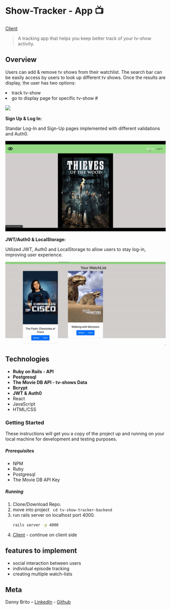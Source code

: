 # Show-Tracker - App 📺

[Client](https://github.com/DannyBrito/show-tracker-client)

> A tracking app that helps you keep better track of your tv-show activity. 


## Overview

Users can add & remove tv shows from their watchlist.
The search bar can be easily access by users to look up different tv shows. Once the results are display, the user has two options:

<li/>track tv-show
<li/>go to display page for specific tv-show
#

![](./docs/overview.gif)

<b>Sign Up & Log In:</b>

Standar Log-In and Sign-Up pages implemented with different validations and Auth0.

![](./docs/logsignup.gif)


<b>JWT/Auth0 & LocalStorage:</b>

Utilized JWT, Auth0 and LocalStorage to allow users to stay log-in, improving user experience.

![](./docs/localstorage.gif)

## Technologies
<ul>
<li /><b>Ruby on Rails - API</b>
<li /><b>Postgresql</b>
<li /><b>The Movie DB API - tv-shows Data</b>
<li /><b>Bcrypt</b>
<li /><b>JWT & Auth0</b>
<li />React
<li />JavaScript
<li />HTML/CSS
</ul>


### Getting Started
These instructions will get you a copy of the project up and running on your local machine for development and testing purposes.
##### Prerequisites
<ul>
<li /> NPM
<li /> Ruby
<li /> Postgresql
<li /> The Movie DB API Key
</ul> 

##### Running


1. Clone/Download Repo.
2. move into project ``` cd tv-show-tracker-backend```
3. run rails server on localhost port 4000.
    ```sh 
    rails server -p 4000
    ```
4. [Client](https://github.com/DannyBrito/show-tracker-client) - continue on client side

## features to implement 

<ul>
<li />social interaction between users
<li />individual episode tracking
<li />creating multiple watch-lists
</ul>

## Meta

Danny Brito – [LinkedIn](https://www.linkedin.com/in/dannybrito) - [Github](https://github.com/DannyBrito)
